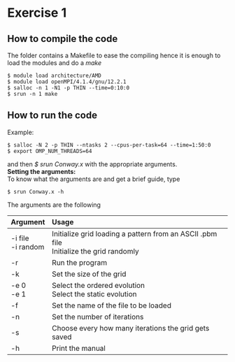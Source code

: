 # Exercise 1 


## How to compile the code
The folder contains a Makefile to ease the compiling hence it is enough to load the modules and do a *make*

    $ module load architecture/AMD
    $ module load openMPI/4.1.4/gnu/12.2.1
    $ salloc -n 1 -N1 -p THIN --time=0:10:0
    $ srun -n 1 make

## How to run the code
Example:

    $ salloc -N 2 -p THIN --ntasks 2 --cpus-per-task=64 --time=1:50:0
    $ export OMP_NUM_THREADS=64
and then *$ srun Conway.x* with the appropriate arguments.<br>
**Setting the arguments:** <br>
To know what the arguments are and get a brief guide, type
   
    $ srun Conway.x -h
The arguments are the following

| Argument  | Usage  | 
| :------------ |:---------------| 
| -i file <br> -i random | Initialize grid loading a pattern from an ASCII .pbm file <br> Initialize the grid randomly |
| -r      | Run the program  |
| -k <number> | Set the size of the grid |
| -e 0 <br> -e 1 | Select the ordered evolution <br> Select the static evolution |
| -f <filename>| Set the name of the file to be loaded |
| -n <number>|Set the number of iterations|
| -s <number>|Choose every how many iterations the grid gets saved|
| -h|Print the manual|

